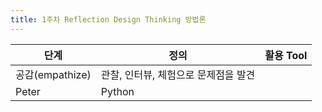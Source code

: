 ```yaml
---
title: 1주차 Reflection Design Thinking 방법론
---
```

|단계|정의|활용 Tool|
|------|----------|---|
|공감(empathize)|관찰, 인터뷰, 체험으로 문제점을 발견||
|Peter|Python||
